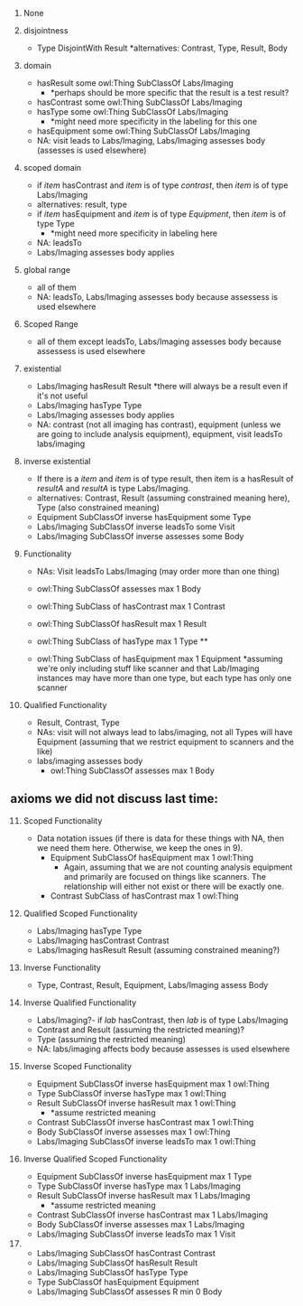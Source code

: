 1. None
2. disjointness
	- Type DisjointWith Result *alternatives: Contrast, Type, Result, Body
3. domain
	- hasResult some owl:Thing SubClassOf Labs/Imaging 
		- *perhaps should be more specific that the result is a test result?
	- hasContrast some owl:Thing SubClassOf Labs/Imaging
	- hasType some owl:Thing SubClassOf Labs/Imaging 
		- *might need more specificity in the labeling for this one
	- hasEquipment some owl:Thing SubClassOf Labs/Imaging
	- NA: visit leads to Labs/Imaging, Labs/Imaging assesses body (assesses is used elsewhere)
4. scoped domain
	- if *item* hasContrast and *item* is of type *contrast*, then *item* is of type Labs/Imaging
	- alternatives: result, type
	- if *item* hasEquipment and *item* is of type *Equipment*, then *item* is of type Type
		- *might need more specificity in labeling here
	- NA: leadsTo
	- Labs/Imaging assesses body applies
5. global range
	- all of them
	- NA: leadsTo, Labs/Imaging assesses body because assessess is used elsewhere
6. Scoped Range
	- all of them except leadsTo, Labs/Imaging assesses body because assessess is used elsewhere
7. existential
	- Labs/Imaging hasResult Result *there will always be a result even if it's not useful
	- Labs/Imaging hasType Type 
	- Labs/Imaging assesses body applies
	- NA: contrast (not all imaging has contrast), equipment (unless we are going to include analysis equipment), equipment, visit leadsTo labs/imaging
8. inverse existential
	- If there is a *item* and *item* is of type result, then item is a hasResult of *resultA* and *resultA* is type Labs/Imaging.
	- alternatives: Contrast, Result (assuming constrained meaning here), Type (also constrained meaning)
	- Equipment SubClassOf inverse hasEquipment some Type
	- Labs/Imaging SubClassOf inverse leadsTo some Visit
	- Labs/Imaging SubClassOf inverse assesses some Body
9. Functionality
	- NAs: Visit leadsTo Labs/Imaging (may order more than one thing)

	- owl:Thing SubClassOf assesses max 1 Body
	- owl:Thing SubClass of hasContrast max 1 Contrast
	- owl:Thing SubClassOf hasResult max 1 Result
	- owl:Thing SubClass of hasType max 1 Type **
	- owl:Thing SubClass of hasEquipment max 1 Equipment *assuming we're only including stuff like scanner and that Lab/Imaging instances may have more than one type, but each type has only one scanner

10. Qualified Functionality
	- Result, Contrast, Type
	- NAs: visit will not always lead to labs/imaging, not all Types will have Equipment (assuming that we restrict equipment to scanners and the like)
	- labs/imaging assesses body
		- owl:Thing SubClassOf assesses max 1 Body

## axioms we did not discuss last time:
11. Scoped Functionality

	- Data notation issues (if there is data for these things with NA, then we need them here. Otherwise, we keep the ones in 9).
		- Equipment SubClassOf hasEquipment max 1 owl:Thing
			- Again, assuming that we are not counting analysis equipment and primarily are focused on things like scanners. The relationship will either not exist or there will be exactly one.
		- Contrast SubClass of hasContrast max 1 owl:Thing
12. Qualified Scoped Functionality
	- Labs/Imaging hasType Type
	- Labs/Imaging hasContrast Contrast 
	- Labs/Imaging hasResult Result (assuming constrained meaning?)
13. Inverse Functionality
	- Type, Contrast, Result, Equipment, Labs/Imaging assess Body
14. Inverse Qualified Functionality
	- Labs/Imaging?- if *lab* hasContrast, then *lab* is of type Labs/Imaging
	- Contrast and Result (assuming the restricted meaning)?
	- Type (assuming the restricted meaning)
	- NA: labs/imaging affects body because assesses is used elsewhere

15. Inverse Scoped Functionality
	- Equipment SubClassOf inverse hasEquipment max 1 owl:Thing
	- Type SubClassOf inverse hasType max 1 owl:Thing
	- Result SubClassOf inverse hasResult max 1 owl:Thing
		- *assume restricted meaning
	- Contrast SubClassOf inverse hasContrast max 1 owl:Thing
	- Body SubClassOf inverse assesses max 1 owl:Thing
	- Labs/Imaging SubClassOf inverse leadsTo max 1 owl:Thing

16. Inverse Qualified Scoped Functionality
	- Equipment SubClassOf inverse hasEquipment max 1 Type
	- Type SubClassOf inverse hasType max 1 Labs/Imaging
	- Result SubClassOf inverse hasResult max 1 Labs/Imaging
		- *assume restricted meaning
	- Contrast SubClassOf inverse hasContrast max 1 Labs/Imaging
	- Body SubClassOf inverse assesses max 1 Labs/Imaging
	- Labs/Imaging SubClassOf inverse leadsTo max 1 Visit

17. 
	- Labs/Imaging SubClassOf hasContrast Contrast
	- Labs/Imaging SubClassOf hasResult Result
	- Labs/Imaging SubClassOf hasType Type
	- Type SubClassOf hasEquipment Equipment
	- Labs/Imaging SubClassOf assesses R min 0 Body





